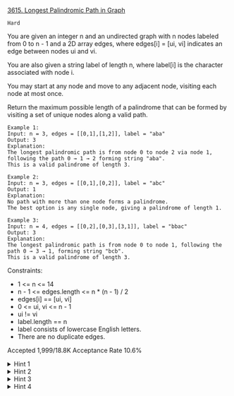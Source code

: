 [3615. Longest Palindromic Path in Graph](https://leetcode.com/problems/longest-palindromic-path-in-graph/)

`Hard`

You are given an integer n and an undirected graph with n nodes labeled from 0 to n - 1 and a 2D array edges, where edges[i] = [ui, vi] indicates an edge between nodes ui and vi.

You are also given a string label of length n, where label[i] is the character associated with node i.

You may start at any node and move to any adjacent node, visiting each node at most once.

Return the maximum possible length of a palindrome that can be formed by visiting a set of unique nodes along a valid path.

``` 
Example 1:
Input: n = 3, edges = [[0,1],[1,2]], label = "aba"
Output: 3
Explanation:
The longest palindromic path is from node 0 to node 2 via node 1, following the path 0 → 1 → 2 forming string "aba".
This is a valid palindrome of length 3.

Example 2:
Input: n = 3, edges = [[0,1],[0,2]], label = "abc"
Output: 1
Explanation:
No path with more than one node forms a palindrome.
The best option is any single node, giving a palindrome of length 1.

Example 3:
Input: n = 4, edges = [[0,2],[0,3],[3,1]], label = "bbac"
Output: 3
Explanation:
The longest palindromic path is from node 0 to node 1, following the path 0 → 3 → 1, forming string "bcb".
This is a valid palindrome of length 3.
```

Constraints:
- 1 <= n <= 14
- n - 1 <= edges.length <= n * (n - 1) / 2
- edges[i] == [ui, vi]
- 0 <= ui, vi <= n - 1
- ui != vi
- label.length == n
- label consists of lowercase English letters.
- There are no duplicate edges.

Accepted
1,999/18.8K
Acceptance Rate
10.6%

<details>
<summary>Hint 1</summary>

Use bitmask dynamic programming.

</details>
<details>
<summary>Hint 2</summary>

Build the palindrome by expanding from both endpoints: you can include a new pair of nodes as endpoints if neither is already in the current bitmask mask.

</details>
<details>
<summary>Hint 3</summary>

Before adding new endpoints to the current palindrome, ensure their labels match the labels at the previous endpoints prev_l and prev_r.

</details>
<details>
<summary>Hint 4</summary>

Memoize each state as dp[mask][prev_l][prev_r], representing the maximum palindrome length achievable using the set of visited nodes in mask with current endpoints at prev_l and prev_r.

</details>